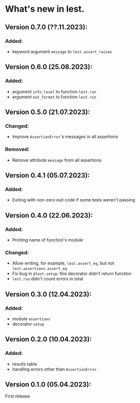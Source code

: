 # What's new in lest.

## Version 0.7.0 (??.11.2023):

### Added:

 + keyword argument `message` to `lest.assert_raises`

## Version 0.6.0 (25.08.2023):

### Added:

 + argument `info_level` to function `lest.run`
 + argument `out_format` to function `lest.run`

## Version 0.5.0 (21.07.2023):

### Changed:

 + Improve `AssertionError`'s messages in all assertions

### Removed:

 + Remove attribute `message` from all assertions

## Version 0.4.1 (05.07.2023):

### Added:

 + Exiting with non-zero exit code if some tests weren't passing

## Version 0.4.0 (22.06.2023):

### Added:

 + Printing name of function's module

### Changed:

 + Allow writing, for example, `lest.assert_eq`, but not `lest.assertions.assert_eq`
 + Fix bug in `@lest.setup`: this decorator didn't return function
 + `lest.run` didn't count errors in total

## Version 0.3.0 (12.04.2023):

### Added:

 + module `assertions`
 + decorator `setup`

## Version 0.2.0 (10.04.2023):

### Added:

 + results table
 + handling errors other than `AssertionError`

## Version 0.1.0 (05.04.2023):

First release
